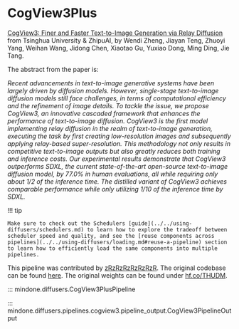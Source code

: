 <!--Copyright 2024 The HuggingFace Team. All rights reserved.
#
# Licensed under the Apache License, Version 2.0 (the "License");
# you may not use this file except in compliance with the License.
# You may obtain a copy of the License at
#
#     http://www.apache.org/licenses/LICENSE-2.0
#
# Unless required by applicable law or agreed to in writing, software
# distributed under the License is distributed on an "AS IS" BASIS,
# WITHOUT WARRANTIES OR CONDITIONS OF ANY KIND, either express or implied.
# See the License for the specific language governing permissions and
# limitations under the License.
-->

# CogView3Plus

[CogView3: Finer and Faster Text-to-Image Generation via Relay Diffusion](https://huggingface.co/papers/2403.05121) from Tsinghua University & ZhipuAI, by Wendi Zheng, Jiayan Teng, Zhuoyi Yang, Weihan Wang, Jidong Chen, Xiaotao Gu, Yuxiao Dong, Ming Ding, Jie Tang.

The abstract from the paper is:

*Recent advancements in text-to-image generative systems have been largely driven by diffusion models. However, single-stage text-to-image diffusion models still face challenges, in terms of computational efficiency and the refinement of image details. To tackle the issue, we propose CogView3, an innovative cascaded framework that enhances the performance of text-to-image diffusion. CogView3 is the first model implementing relay diffusion in the realm of text-to-image generation, executing the task by first creating low-resolution images and subsequently applying relay-based super-resolution. This methodology not only results in competitive text-to-image outputs but also greatly reduces both training and inference costs. Our experimental results demonstrate that CogView3 outperforms SDXL, the current state-of-the-art open-source text-to-image diffusion model, by 77.0% in human evaluations, all while requiring only about 1/2 of the inference time. The distilled variant of CogView3 achieves comparable performance while only utilizing 1/10 of the inference time by SDXL.*

!!! tip

    Make sure to check out the Schedulers [guide](../../using-diffusers/schedulers.md) to learn how to explore the tradeoff between scheduler speed and quality, and see the [reuse components across pipelines](../../using-diffusers/loading.md#reuse-a-pipeline) section to learn how to efficiently load the same components into multiple pipelines.

This pipeline was contributed by [zRzRzRzRzRzRzR](https://github.com/zRzRzRzRzRzRzR). The original codebase can be found [here](https://huggingface.co/THUDM). The original weights can be found under [hf.co/THUDM](https://huggingface.co/THUDM).

::: mindone.diffusers.CogView3PlusPipeline

::: mindone.diffusers.pipelines.cogview3.pipeline_output.CogView3PipelineOutput
